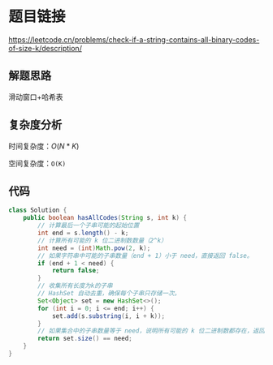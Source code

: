 # 题目链接

https://leetcode.cn/problems/check-if-a-string-contains-all-binary-codes-of-size-k/description/

## 解题思路

滑动窗口+哈希表

## 复杂度分析

时间复杂度：$O(N*K)$

空间复杂度：``O(K)``

## 代码

```java
class Solution {
    public boolean hasAllCodes(String s, int k) {
        // 计算最后一个子串可能的起始位置
        int end = s.length() - k;
        // 计算所有可能的 k 位二进制数数量（2^k）
        int need = (int)Math.pow(2, k);
        // 如果字符串中可能的子串数量（end + 1）小于 need，直接返回 false。
        if (end + 1 < need) {
        	return false;
        }
        // 收集所有长度为k的子串
        // HashSet 自动去重，确保每个子串只存储一次。
        Set<Object> set = new HashSet<>();
        for (int i = 0; i <= end; i++) {
        	set.add(s.substring(i, i + k));
        }
        // 如果集合中的子串数量等于 need，说明所有可能的 k 位二进制数都存在，返回 true；否则返回 false。
        return set.size() == need;
    }
}
```
